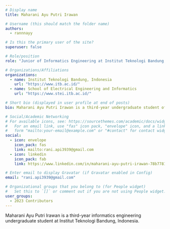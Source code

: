 ```yaml
---
# Display name
title: Maharani Ayu Putri Irawan

# Username (this should match the folder name)
authors:
  - rannnayy

# Is this the primary user of the site?
superuser: false

# Role/position
role: "Junior of Informatics Engineering at Institut Teknologi Bandung, Indonesia"

# Organizations/Affiliations
organizations:
  - name: Institut Teknologi Bandung, Indonesia
    url: "https://www.itb.ac.id/"
  - name: School of Electrical Engineering and Informatics
    url: "https://www.stei.itb.ac.id/"

# Short bio (displayed in user profile at end of posts)
bio: Maharani Ayu Putri Irawan is a third-year undergraduate student of Institut Teknologi Bandung majoring in informatics engineering.

# Social/Academic Networking
# For available icons, see: https://sourcethemes.com/academic/docs/widgets/#icons
#   For an email link, use "fas" icon pack, "envelope" icon, and a link in the
#   form "mailto:your-email@example.com" or "#contact" for contact widget.
social:
  - icon: envelope
    icon_pack: fas
    link: mailto:rani.api3939@gmail.com
  - icon: linkedin
    icon_pack: fab
    link: https://www.linkedin.com/in/maharani-ayu-putri-irawan-78b7781ab

# Enter email to display Gravatar (if Gravatar enabled in Config)
email: "rani.api3939@gmail.com"

# Organizational groups that you belong to (for People widget)
#   Set this to `[]` or comment out if you are not using People widget.
user_groups:
  - 2023 Contributors
---
```


Maharani Ayu Putri Irawan is a third-year informatics engineering undergraduate student at Institut Teknologi Bandung, Indonesia.
